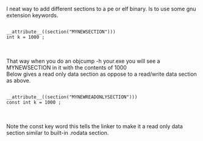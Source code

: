 I neat way to add different sections to a pe or elf binary. Is to use some gnu extension keywords.

<pre>
<code>
__attribute__((section("MYNEWSECTION")))
int k = 1000 ;
</code>
</pre>
<br>
That way when you do an objcump -h your.exe you will see a MYNEWSECTION in it with the contents of 1000
<br>
Below gives a read only data section as oppose to a read/write data section as above.

<pre>
<code>
__attribute__((section("MYNEWREADONLYSECTION")))
const int k = 1000 ;
</code>
</pre>
<br>
Note the const key word this tells the linker to make it a read only data section similar to built-in .rodata section.
<br>
